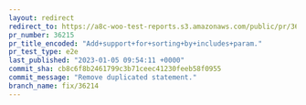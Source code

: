 ```yaml
---
layout: redirect
redirect_to: https://a8c-woo-test-reports.s3.amazonaws.com/public/pr/36215/e2e/index.html
pr_number: 36215
pr_title_encoded: "Add+support+for+sorting+by+includes+param."
pr_test_type: e2e
last_published: "2023-01-05 09:54:11 +0000"
commit_sha: cb8c6f8b2461799c3b71ceec41230feeb58f0955
commit_message: "Remove duplicated statement."
branch_name: fix/36214
---
```

